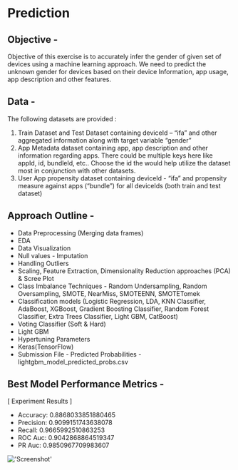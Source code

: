 # Prediction

## Objective -
Objective of this exercise is to accurately infer the gender of given set of devices using a machine learning approach. We need to predict the unknown gender for devices based on their device Information, app usage, app description and other features.

## Data -
The following datasets are provided : 
1. Train Dataset and Test Dataset containing deviceId – “ifa” and other aggregated information along with target variable “gender”
2. App Metadata dataset containing app, app description and other information regarding apps. There could be multiple keys here like appId, id, bundleId, etc.. Choose the id the would help utilize the dataset most in conjunction with other datasets.
3. User App propensity dataset containing deviceId - “ifa” and propensity measure against apps (“bundle”) for all deviceIds (both train and test dataset)

## Approach Outline -
- Data Preprocessing (Merging data frames)
- EDA 
- Data Visualization
- Null values - Imputation
- Handling Outliers
- Scaling, Feature Extraction, Dimensionality Reduction approaches (PCA) & Scree Plot
- Class Imbalance Techniques - Random Undersampling, Random Oversampling, SMOTE, NearMiss, SMOTEENN, SMOTETomek
- Classification models (Logistic Regression, LDA, KNN Classifier, AdaBoost, XGBoost, Gradient Boosting Classifier, Random Forest Classifier, Extra Trees Classifier, Light GBM, CatBoost) 
- Voting Classifier (Soft & Hard)
- Light GBM 
- Hypertuning Parameters
- Keras(TensorFlow)
- Submission File - Predicted Probabilities - lightgbm_model_predicted_probs.csv

## Best Model Performance Metrics -
[ Experiment Results ]
- Accuracy:   0.8868033851880465 
- Precision:  0.9099151743638078 
- Recall:     0.9665992510863253 
- ROC Auc:    0.9042868864519347 
- PR Auc:     0.9850967709983607 

!['Screenshot'](sample_output.png)

